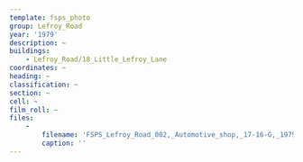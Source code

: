 ```yaml
---
template: fsps_photo
group: Lefroy_Road
year: '1979'
description: ~
buildings:
    - Lefroy_Road/18_Little_Lefroy_Lane
coordinates: ~
heading: ~
classification: ~
section: ~
cell: ~
film_roll: ~
files:
    -
        filename: 'FSPS_Lefroy_Road_002,_Automotive_shop,_17-16-G,_1979.png'
        caption: ''
---
```

